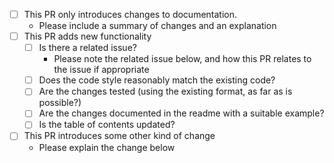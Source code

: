 <!--

Thanks for taking an interest in this project, and the time to open a pull request!
Please use the following checklist to guide the process. If the checklist isn't able to fully convey your
intentions then feel free to leave elaboration comments below!

-->

- [ ] This PR  only introduces changes to documentation.
  - Please include a summary of changes and an explanation
- [ ] This PR adds new functionality
  - [ ] Is there a related issue?
    - Please note the related issue below, and how this PR relates to the issue if appropriate
  - [ ] Does the code style reasonably match the existing code?
  - [ ] Are the changes tested (using the existing format, as far as is possible?)
  - [ ] Are the changes documented in the readme with a suitable example?
  - [ ] Is the table of contents updated?
- [ ] This PR introduces some other kind of change
  - Please explain the change below
